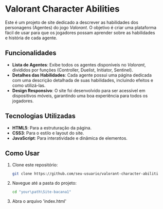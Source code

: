 # Valorant Character Abilities

Este é um projeto de site dedicado a descrever as habilidades dos personagens (Agentes) do jogo *Valorant*. O objetivo é criar uma plataforma fácil de usar para que os jogadores possam aprender sobre as habilidades e história de cada agente.

## Funcionalidades

- **Lista de Agentes**: Exibe todos os agentes disponíveis no *Valorant*, divididos por funções (Controller, Duelist, Initiator, Sentinel).
- **Detalhes das Habilidades**: Cada agente possui uma página dedicada com uma descrição detalhada de suas habilidades, incluindo efeitos e como utilizá-las.
- **Design Responsivo**: O site foi desenvolvido para ser acessível em dispositivos móveis, garantindo uma boa experiência para todos os jogadores.

## Tecnologias Utilizadas

- **HTML5**: Para a estruturação da página.
- **CSS3**: Para o estilo e layout do site.
- **JavaScript**: Para interatividade e dinâmica de elementos.

## Como Usar

1. Clone este repositório:
   ```bash
   git clone https://github.com/seu-usuario/valorant-character-abilities.git
   ```

2. Navegue até a pasta do projeto:
   ```bash
   cd "your\path\Site-bacana1"
   ```
   
3. Abra o arquivo 'index.html'
